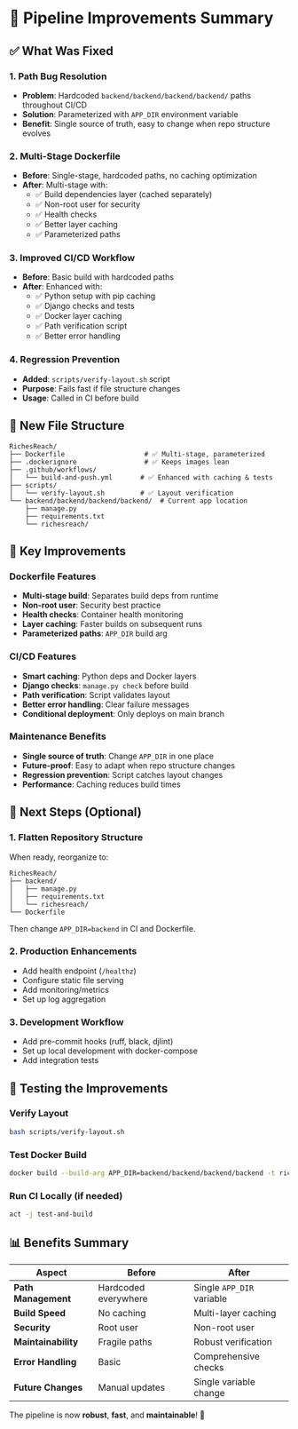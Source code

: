 # 🚀 Pipeline Improvements Summary

## ✅ What Was Fixed

### 1. **Path Bug Resolution**
- **Problem**: Hardcoded `backend/backend/backend/backend/` paths throughout CI/CD
- **Solution**: Parameterized with `APP_DIR` environment variable
- **Benefit**: Single source of truth, easy to change when repo structure evolves

### 2. **Multi-Stage Dockerfile**
- **Before**: Single-stage, hardcoded paths, no caching optimization
- **After**: Multi-stage with:
  - ✅ Build dependencies layer (cached separately)
  - ✅ Non-root user for security
  - ✅ Health checks
  - ✅ Better layer caching
  - ✅ Parameterized paths

### 3. **Improved CI/CD Workflow**
- **Before**: Basic build with hardcoded paths
- **After**: Enhanced with:
  - ✅ Python setup with pip caching
  - ✅ Django checks and tests
  - ✅ Docker layer caching
  - ✅ Path verification script
  - ✅ Better error handling

### 4. **Regression Prevention**
- **Added**: `scripts/verify-layout.sh` script
- **Purpose**: Fails fast if file structure changes
- **Usage**: Called in CI before build

## 📁 New File Structure

```
RichesReach/
├── Dockerfile                    # ✅ Multi-stage, parameterized
├── .dockerignore                 # ✅ Keeps images lean
├── .github/workflows/
│   └── build-and-push.yml       # ✅ Enhanced with caching & tests
├── scripts/
│   └── verify-layout.sh         # ✅ Layout verification
└── backend/backend/backend/backend/  # Current app location
    ├── manage.py
    ├── requirements.txt
    └── richesreach/
```

## 🔧 Key Improvements

### **Dockerfile Features**
- **Multi-stage build**: Separates build deps from runtime
- **Non-root user**: Security best practice
- **Health checks**: Container health monitoring
- **Layer caching**: Faster builds on subsequent runs
- **Parameterized paths**: `APP_DIR` build arg

### **CI/CD Features**
- **Smart caching**: Python deps and Docker layers
- **Django checks**: `manage.py check` before build
- **Path verification**: Script validates layout
- **Better error handling**: Clear failure messages
- **Conditional deployment**: Only deploys on main branch

### **Maintenance Benefits**
- **Single source of truth**: Change `APP_DIR` in one place
- **Future-proof**: Easy to adapt when repo structure changes
- **Regression prevention**: Script catches layout changes
- **Performance**: Caching reduces build times

## 🎯 Next Steps (Optional)

### **1. Flatten Repository Structure**
When ready, reorganize to:
```
RichesReach/
├── backend/
│   ├── manage.py
│   ├── requirements.txt
│   └── richesreach/
└── Dockerfile
```
Then change `APP_DIR=backend` in CI and Dockerfile.

### **2. Production Enhancements**
- Add health endpoint (`/healthz`)
- Configure static file serving
- Add monitoring/metrics
- Set up log aggregation

### **3. Development Workflow**
- Add pre-commit hooks (ruff, black, djlint)
- Set up local development with docker-compose
- Add integration tests

## 🧪 Testing the Improvements

### **Verify Layout**
```bash
bash scripts/verify-layout.sh
```

### **Test Docker Build**
```bash
docker build --build-arg APP_DIR=backend/backend/backend/backend -t riches-reach-test .
```

### **Run CI Locally** (if needed)
```bash
act -j test-and-build
```

## 📊 Benefits Summary

| Aspect | Before | After |
|--------|--------|-------|
| **Path Management** | Hardcoded everywhere | Single `APP_DIR` variable |
| **Build Speed** | No caching | Multi-layer caching |
| **Security** | Root user | Non-root user |
| **Maintainability** | Fragile paths | Robust verification |
| **Error Handling** | Basic | Comprehensive checks |
| **Future Changes** | Manual updates | Single variable change |

The pipeline is now **robust**, **fast**, and **maintainable**! 🎉
